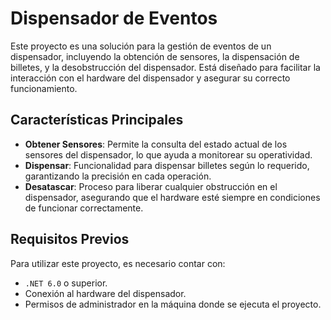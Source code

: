 # Dispensador de Eventos

Este proyecto es una solución para la gestión de eventos de un dispensador, incluyendo la obtención de sensores, la dispensación de billetes, y la desobstrucción del dispensador. Está diseñado para facilitar la interacción con el hardware del dispensador y asegurar su correcto funcionamiento.

## Características Principales

- **Obtener Sensores**: Permite la consulta del estado actual de los sensores del dispensador, lo que ayuda a monitorear su operatividad.
- **Dispensar**: Funcionalidad para dispensar billetes según lo requerido, garantizando la precisión en cada operación.
- **Desatascar**: Proceso para liberar cualquier obstrucción en el dispensador, asegurando que el hardware esté siempre en condiciones de funcionar correctamente.

## Requisitos Previos

Para utilizar este proyecto, es necesario contar con:

- `.NET 6.0` o superior.
- Conexión al hardware del dispensador.
- Permisos de administrador en la máquina donde se ejecuta el proyecto.


